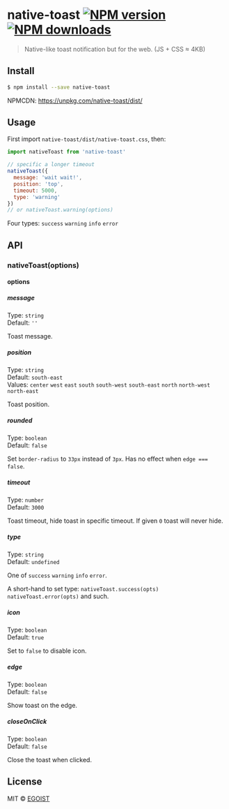 # native-toast [![NPM version](https://img.shields.io/npm/v/native-toast.svg)](https://npmjs.com/package/native-toast) [![NPM downloads](https://img.shields.io/npm/dm/native-toast.svg)](https://npmjs.com/package/native-toast)

> Native-like toast notification but for the web. (JS + CSS ≈ 4KB)

## Install

```bash
$ npm install --save native-toast
```

NPMCDN: https://unpkg.com/native-toast/dist/

## Usage

First import `native-toast/dist/native-toast.css`, then:

```js
import nativeToast from 'native-toast'

// specific a longer timeout
nativeToast({
  message: 'wait wait!',
  position: 'top',
  timeout: 5000,
  type: 'warning'
})
// or nativeToast.warning(options)
```

Four types: `success` `warning` `info` `error`

## API

### nativeToast(options)

#### options

##### message

Type: `string`<br>
Default: `''`

Toast message.

##### position

Type: `string`<br>
Default: `south-east`<br>
Values: `center` `west` `east` `south` `south-west` `south-east` `north` `north-west` `north-east`

Toast position.

##### rounded

Type: `boolean`<br>
Default: `false`

Set `border-radius` to `33px` instead of `3px`. Has no effect when `edge === false`.

##### timeout

Type: `number`<br>
Default: `3000`

Toast timeout, hide toast in specific timeout. If given `0` toast will never hide.

##### type

Type: `string`<br>
Default: `undefined`

One of `success` `warning` `info` `error`.

A short-hand to set type: `nativeToast.success(opts)` `nativeToast.error(opts)` and such.

##### icon

Type: `boolean`<br>
Default: `true`

Set to `false` to disable icon.

##### edge

Type: `boolean`<br>
Default: `false`

Show toast on the edge.

##### closeOnClick

Type: `boolean`<br>
Default: `false`

Close the toast when clicked.

## License

MIT © [EGOIST](https://github.com/egoist)
